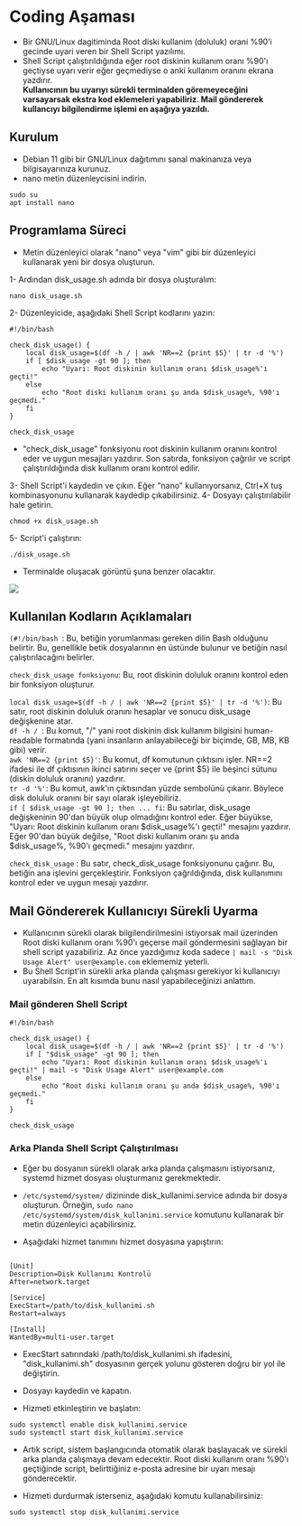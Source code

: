 # Coding Aşaması

* Bir GNU/Linux dagitiminda Root diski kullanim (doluluk) orani %90’i gecinde uyari veren bir
Shell Script yazılımı.
* Shell Script çalıştırıldığında eğer root diskinin kullanım oranı  %90'ı geçtiyse uyarı verir eğer geçmediyse o anki kullanım oranını ekrana yazdırır.  
**Kullanıcının  bu  uyarıyı sürekli terminalden göremeyeceğini varsayarsak ekstra kod eklemeleri yapabiliriz. Mail göndererek kullancıyı bilgilendirme işlemi en aşağıya yazıldı.**


## Kurulum
* Debian 11 gibi bir GNU/Linux dağıtımını sanal makinanıza veya bilgisayarınıza kurunuz.
* nano metin düzenleycisini indirin.
``` 
sudo su 
apt install nano 
```
## Programlama Süreci

* Metin düzenleyici olarak "nano" veya "vim" gibi bir düzenleyici kullanarak yeni bir dosya oluşturun.  

1- Ardından disk_usage.sh adında bir dosya oluşturalım:


```
nano disk_usage.sh
```  
2- Düzenleyicide, aşağıdaki Shell Script kodlarını yazın:

``` 
#!/bin/bash

check_disk_usage() {
	local disk_usage=$(df -h / | awk 'NR==2 {print $5}' | tr -d '%')
	if [ $disk_usage -gt 90 ]; then
		echo "Uyarı: Root diskinin kullanım oranı $disk_usage%'ı geçti!"
	else
		echo "Root diski kullanım oranı şu anda $disk_usage%, %90'ı geçmedi."
	fi
}

check_disk_usage
``` 
*  "check_disk_usage" fonksiyonu root diskinin kullanım oranını kontrol eder ve uygun mesajları yazdırır. Son satırda, fonksiyon çağrılır ve script çalıştırıldığında disk kullanım oranı kontrol edilir.

3- Shell Script'i kaydedin ve çıkın. Eğer "nano" kullanıyorsanız, Ctrl+X tuş kombinasyonunu kullanarak kaydedip çıkabilirsiniz.
4- Dosyayı çalıştırılabilir hale getirin.
```
chmod +x disk_usage.sh
```
5- Script'i çalıştırın:
```
./disk_usage.sh
```
* Terminalde oluşacak görüntü şuna benzer olacaktır. 

![](https://github.com/sudkostik/PatikaWayToFutureCase/blob/main/Coding/CodingImages/UsageReport.png)  

## Kullanılan Kodların Açıklamaları
`(#!/bin/bash `: Bu, betiğin yorumlanması gereken dilin Bash olduğunu belirtir. Bu, genellikle betik dosyalarının en üstünde bulunur ve betiğin nasıl çalıştırılacağını belirler.

`check_disk_usage fonksiyonu`: Bu, root diskinin doluluk oranını kontrol eden bir fonksiyon oluşturur.

`local disk_usage=$(df -h / | awk 'NR==2 {print $5}' | tr -d '%')`: Bu satır, root diskinin doluluk oranını hesaplar ve sonucu disk_usage değişkenine atar.  
`df -h / `: Bu komut, "/" yani root diskinin disk kullanım bilgisini human-readable formatında (yani insanların anlayabileceği bir biçimde, GB, MB, KB gibi) verir.  
`awk 'NR==2 {print $5}'`: Bu komut, df komutunun çıktısını işler. NR==2 ifadesi ile df çıktısının ikinci satırını seçer ve {print $5} ile beşinci sütunu (diskin doluluk oranını) yazdırır.   
`tr -d '%'`: Bu komut, awk'ın çıktısından yüzde sembolünü çıkarır. Böylece disk doluluk oranını bir sayı olarak işleyebiliriz.   
`if [ $disk_usage -gt 90 ]; then ... fi`: Bu satırlar, disk_usage değişkeninin 90'dan büyük olup olmadığını kontrol eder. Eğer büyükse, "Uyarı: Root diskinin kullanım oranı $disk_usage%'ı geçti!" mesajını yazdırır. Eğer 90'dan büyük değilse, "Root diski kullanım oranı şu anda $disk_usage%, %90'ı geçmedi." mesajını yazdırır. 

`check_disk_usage` : Bu satır, check_disk_usage fonksiyonunu çağırır. Bu, betiğin ana işlevini gerçekleştirir. Fonksiyon çağrıldığında, disk kullanımını kontrol eder ve uygun mesajı yazdırır.

## Mail Göndererek Kullanıcıyı Sürekli Uyarma
* Kullanıcının sürekli olarak bilgilendirilmesini istiyorsak mail üzerinden Root diski kullanım oranı %90'ı geçerse mail göndermesini sağlayan bir shell script yazabiliriz. Az önce yazdığımız koda sadece  ``| mail -s "Disk Usage Alert" user@example.com`` eklememiz yeterli.  
* Bu Shell Script'in sürekli arka planda çalışması gerekiyor ki kullanıcıyı uyarabilsin. En alt kısımda bunu nasıl yapabileceğinizi anlattım.

### Mail gönderen Shell Script
```
#!/bin/bash

check_disk_usage() {
    local disk_usage=$(df -h / | awk 'NR==2 {print $5}' | tr -d '%')
    if [ "$disk_usage" -gt 90 ]; then
        echo "Uyarı: Root diskinin kullanım oranı $disk_usage%'ı geçti!" | mail -s "Disk Usage Alert" user@example.com
    else
        echo "Root diski kullanım oranı şu anda $disk_usage%, %90'ı geçmedi."
    fi
}

check_disk_usage
``` 
### Arka Planda Shell Script Çalıştırılması
* Eğer bu dosyanın sürekli olarak arka planda çalışmasını istiyorsanız, systemd hizmet dosyası oluşturmanız gerekmektedir.
* ``/etc/systemd/system/`` dizininde disk_kullanimi.service adında bir dosya oluşturun. Örneğin, ``sudo nano /etc/systemd/system/disk_kullanimi.service`` komutunu kullanarak bir metin düzenleyici açabilirsiniz.

* Aşağıdaki hizmet tanımını hizmet dosyasına yapıştırın:
```

[Unit]
Description=Disk Kullanımı Kontrolü
After=network.target

[Service]
ExecStart=/path/to/disk_kullanimi.sh
Restart=always

[Install]
WantedBy=multi-user.target

```
* ExecStart satırındaki /path/to/disk_kullanimi.sh ifadesini, "disk_kullanimi.sh" dosyasının gerçek yolunu gösteren doğru bir yol ile değiştirin.

* Dosyayı kaydedin ve kapatın.

* Hizmeti etkinleştirin ve başlatın:

```
sudo systemctl enable disk_kullanimi.service
sudo systemctl start disk_kullanimi.service

```
* Artık script, sistem başlangıcında otomatik olarak başlayacak ve sürekli arka planda çalışmaya devam edecektir. Root diski kullanım oranı %90'ı geçtiğinde script, belirttiğiniz e-posta adresine bir uyarı mesajı gönderecektir.

* Hizmeti durdurmak isterseniz, aşağıdaki komutu kullanabilirsiniz:

``` 
sudo systemctl stop disk_kullanimi.service

```





